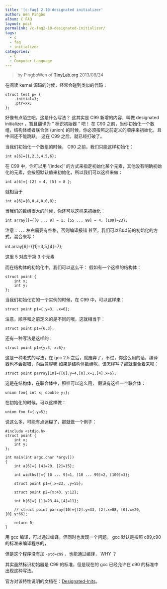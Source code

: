 ```yaml
---
title: '[c-faq] 2.10-designated initializer'
author: Wen Pingbo
album: C FAQ
layout: post
permalink: /c-faq2-10-designated-initializer/
tags:
  - c
  - faq
  - initializer
categories:
  - C
  - Computer Language
---
```


> by PingboWen of [TinyLab.org](http://tinylab.org)
> 2013/08/24

在阅读 kernel 源码的时候，经常会碰到类似的代码：

    struct test p= {
    	.initial=3;
    	.ptr=xx;
    };

好像有点陌生吧，这是什么写法？   这其实是 C99 新增的内容，叫做 designated initializer ，暂且翻译为 &rdquo; 标识初始器 &ldquo; 吧！   在 C90 之前，当你初始化一个数组，结构体或者联合体 (union) 的时候，你必须按照之前定义的顺序来初始化，且中间还不能跳跃。   这在 C99 之后，就已经打破了。

当我们初始化一个数组的时候， C90 之前，我们只能这样初始化：

    int a[6]={1,2,3,4,5,6};

在 C99 中，你可以用 '[index]' 的方式来指定初始化某个元素，其他没有明确初始化的元素，会按照默认值来初始化，所以我们可以这样来做：

    int a[6]={ [2] = 4, [5] = 8 };

就相当于

    int a[6]={0,0,4,0,0,8};

当我们的数组很大的时候，你还可以这样来初始化：

    int array[]={[0 ... 9] = 1, [55 ... 99] = 4, [100]=23};

注意：`...` 左右需要有空格，否则编译报错 甚至，我们可以和以前的初始化的方式，混合来写：

int array[6]={[1]=3,5,[4]=7};

这里 5 对应于第 3 个元素

而在结构体的初始化中，我们可以这么干：   假如有一个这样的结构体：

    struct point {
    	int x;
    	int y;
    };

当我们初始化它的一个实例的时候，在 C99 中，可以这样来：

    struct point p1={.y=3, .x=6};

注意，顺序和之前定义的是不同的哦，这就相当于：

    struct point p1={6,3};

还有一种写法是这样的：

    struct point p1={y:3, x:6};

这是一种老式的写法，在 gcc 2.5 之后，就废弃了，不过，你这么用的话，编译器也不会报错，向后兼容嘛   如果是结构体数组呢，该怎样写？那就混合着来呗：

    struct point parray[10]={[0].y=4,[0].x=1,[4].x=6};

这是在结构体，在联合体中，照样可以这么用， 假设有这样一个联合体：

    union foo{ int x; double y;};

在初始化的时候，可以这样做：

    union foo f={.y=5};

说这么多，可能有点迷糊了，那就做一个例子：

    #include <stdio.h>
    struct point {
        int x;
        int y;
    };

    int main(int argc,char *argv[])
    {
        int a[6]={ [4]=29, [2]=15};

        int widths[]={ [0 ... 9]=1, [10 ... 99]=2, [100]=3};

        struct point p1={.x=23, .y=55};

        struct point p2={x:43, y:12};

        int b[6]={ [1]=23,44,[4]=11};

        // struct point parray[10]={[2].y=33, [2].x=88, [0].x=20, [0].y:66};

        return 0;
    }

用 gcc 编译，可以通过编译，但同时也发现一个问题。 gcc 默认是按照 c89,c90 的标准来编译程序的，

但是这个程序没有加 `-std=c99` ，也能通过编译， WHY ？

其实虽然标识初始器是 C99 的标准，但是现在的 gcc 已经允许在 c90 的标准中出现这种写法。

官方对该特性说明的文档在：[Designated-Inits](http://gcc.gnu.org/onlinedocs/gcc/Designated-Inits.html)。
